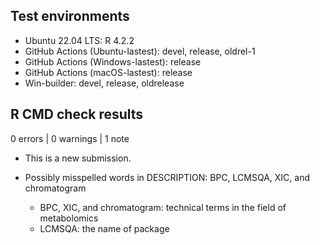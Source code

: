 ## Test environments

* Ubuntu 22.04 LTS: R 4.2.2
* GitHub Actions (Ubuntu-lastest): devel, release, oldrel-1
* GitHub Actions (Windows-lastest): release
* GitHub Actions (macOS-lastest): release
* Win-builder: devel, release, oldrelease

## R CMD check results

0 errors | 0 warnings | 1 note

* This is a new submission.

* Possibly misspelled words in DESCRIPTION: BPC, LCMSQA, XIC, and chromatogram
  - BPC, XIC, and chromatogram: technical terms in the field of metabolomics
  - LCMSQA: the name of package

